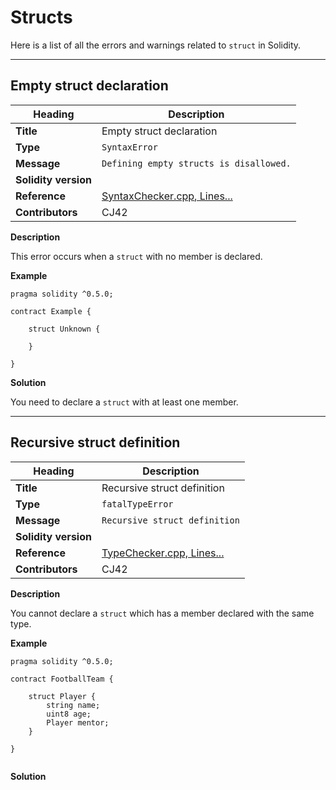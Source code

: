 # Structs

Here is a list of all the errors and warnings related to `struct` in Solidity.

---

## Empty struct declaration

|Heading|Description|
|-|-|
|**Title**|Empty struct declaration|
|**Type**|`SyntaxError`|
|**Message**|```Defining empty structs is disallowed.```|
|**Solidity version**||
|**Reference**|[SyntaxChecker.cpp, Lines...](#)|
|**Contributors**|CJ42|


**Description**

This error occurs when a `struct` with no member is declared.

**Example**

```solidity
pragma solidity ^0.5.0;

contract Example {

    struct Unknown {

    }

}
```

**Solution**

You need to declare a `struct` with at least one member.

---

## Recursive struct definition

|Heading|Description|
|-|-|
|**Title**|Recursive struct definition|
|**Type**|`fatalTypeError`|
|**Message**|```Recursive struct definition```|
|**Solidity version**||
|**Reference**|[TypeChecker.cpp, Lines...]()|
|**Contributors**|CJ42|


**Description**

You cannot declare a `struct` which has a member declared with the same type.

**Example**

```solidity
pragma solidity ^0.5.0;

contract FootballTeam {

    struct Player {
        string name;
        uint8 age;
        Player mentor;
    }

}


```

**Solution**
